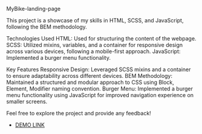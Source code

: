 MyBike-landing-page

This project is a showcase of my skills in HTML, SCSS, and JavaScript, following the BEM methodology.

Technologies Used
HTML: Used for structuring the content of the webpage.
SCSS: Utilized mixins, variables, and a container for responsive design across various devices, following a mobile-first approach.
JavaScript: Implemented a burger menu functionality.

Key Features
Responsive Design: Leveraged SCSS mixins and a container to ensure adaptability across different devices.
BEM Methodology: Maintained a structured and modular approach to CSS using Block, Element, Modifier naming convention.
Burger Menu: Implemented a burger menu functionality using JavaScript for improved navigation experience on smaller screens.

Feel free to explore the project and provide any feedback!

- [DEMO LINK](https://ivan-baranovskyi.github.io/myBike-landing/)
